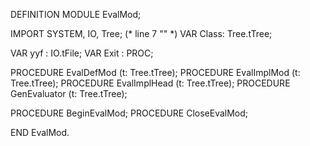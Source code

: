 DEFINITION MODULE EvalMod;

IMPORT SYSTEM, IO, Tree;
(* line 7 "" *)
 VAR Class: Tree.tTree; 

VAR yyf	: IO.tFile;
VAR Exit	: PROC;

PROCEDURE EvalDefMod (t: Tree.tTree);
PROCEDURE EvalImplMod (t: Tree.tTree);
PROCEDURE EvalImplHead (t: Tree.tTree);
PROCEDURE GenEvaluator (t: Tree.tTree);

PROCEDURE BeginEvalMod;
PROCEDURE CloseEvalMod;

END EvalMod.
